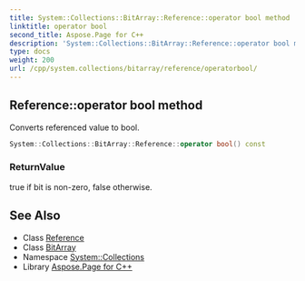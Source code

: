 ```yaml
---
title: System::Collections::BitArray::Reference::operator bool method
linktitle: operator bool
second_title: Aspose.Page for C++
description: 'System::Collections::BitArray::Reference::operator bool method. Converts referenced value to bool in C++.'
type: docs
weight: 200
url: /cpp/system.collections/bitarray/reference/operatorbool/
---
```

## Reference::operator bool method


Converts referenced value to bool.

```cpp
System::Collections::BitArray::Reference::operator bool() const
```


### ReturnValue

true if bit is non-zero, false otherwise.

## See Also

* Class [Reference](../)
* Class [BitArray](../../)
* Namespace [System::Collections](../../../)
* Library [Aspose.Page for C++](../../../../)
